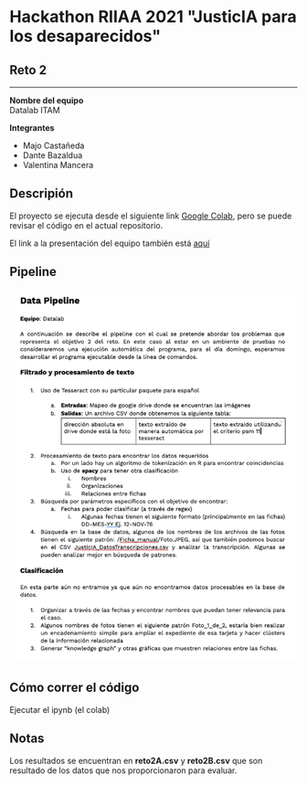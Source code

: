 # Hackathon RIIAA 2021 "JusticIA para los desaparecidos"
## Reto 2

---

**Nombre del equipo**  
Datalab ITAM

**Integrantes**

* Majo Castañeda
* Dante Bazaldua
* Valentina Mancera

## Descripión
El proyecto se ejecuta desde el siguiente link [Google Colab](https://colab.research.google.com/drive/1yLUTgmhKIGs90-o6evDJT8GZOkTZDxKR?usp=sharing), pero se puede revisar el código en el actual repositorio.

El link a la presentación del equipo también está [aquí](https://docs.google.com/presentation/d/1OOR6nOrynTvxAvza_v398T6qMkVB-vB_uw0KjEwkbaM/edit?usp=sharing)

## Pipeline

![Pipeline](pipeline.png "Data Pipeline")

## Cómo correr el código
Ejecutar el ipynb (el colab)

## Notas

Los resultados se encuentran en **reto2A.csv** y **reto2B.csv** que son resultado de los datos que nos proporcionaron para evaluar.

